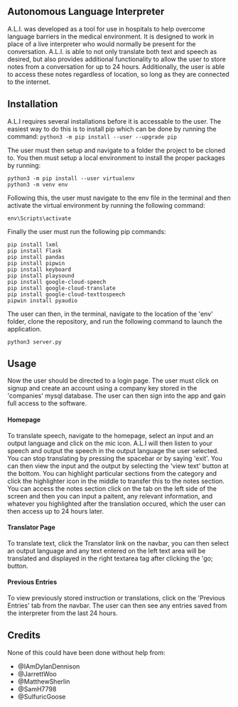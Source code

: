 ## Autonomous Language Interpreter
A.L.I. was developed as a tool for use in hospitals to help overcome language barriers in the medical environment. It is designed to work in place of a live interpreter who would normally be present for the conversation. A.L.I. is able to not only translate both text and speech as desired, but also provides additional functionality to allow the user to store notes from a conversation for up to 24 hours. Additionally, the user is able to access these notes regardless of location, so long as they are connected to the internet.

## Installation
A.L.I requires several installations before it is accessable to the user. The easiest way to do this is to install pip which can be done by running the command:
```python3 -m pip install --user --upgrade pip```

The user must then setup and navigate to a folder the project to be cloned to. You then must setup a local environment to install the proper packages by running:
```
python3 -m pip install --user virtualenv
python3 -m venv env
```
Following this, the user must navigate to the env file in the terminal and then activate the virtual environment by running the following command:
```
env\Scripts\activate
```

Finally the user must run the following pip commands:
```
pip install lxml
pip install Flask
pip install pandas
pip install pipwin 
pip install keyboard
pip install playsound
pip install google-cloud-speech
pip install google-cloud-translate 
pip install google-cloud-texttospeech
pipwin install pyaudio 
```

The user can then, in the terminal, navigate to the location of the 'env' folder, clone the repository, and run the following command to launch the application. 
```
python3 server.py
```

## Usage
Now the user should be directed to a login page. The user must click on signup and create an account using a company key stored in the 'companies' mysql database. The user can then sign into the app and gain full access to the software.

#### Homepage
To translate speech, navigate to the homepage, select an input and an output language and click on the mic icon. A.L.I will then listen to your speech and output the speech in the output language the user selected. You can stop translating by pressing the spacebar or by saying 'exit'. You can then view the input and the output by selecting the 'view text' button at the bottom. You can highlight particular sections from the category and click the highlighter icon in the middle to transfer this to the notes section. You can access the notes section click on the tab on the left side of the screen and then you can input a paitent, any relevant information, and whatever you highlighted after the translation occured, which the user can then access up to 24 hours later.

#### Translator Page
To translate text, click the Translator link on the navbar, you can then select an output language and any text entered on the left text area will be translated and displayed in the right textarea tag after clicking the 'go; button. 

#### Previous Entries
To view previously stored instruction or translations, click on the 'Previous Entries' tab from the navbar. The user can then see any entries saved from the interpreter from the last 24 hours.

## Credits
None of this could have been done without help from:
- @IAmDylanDennison
- @JarrettWoo
- @MatthewSherlin
- @SamH7798
- @SulfuricGoose
